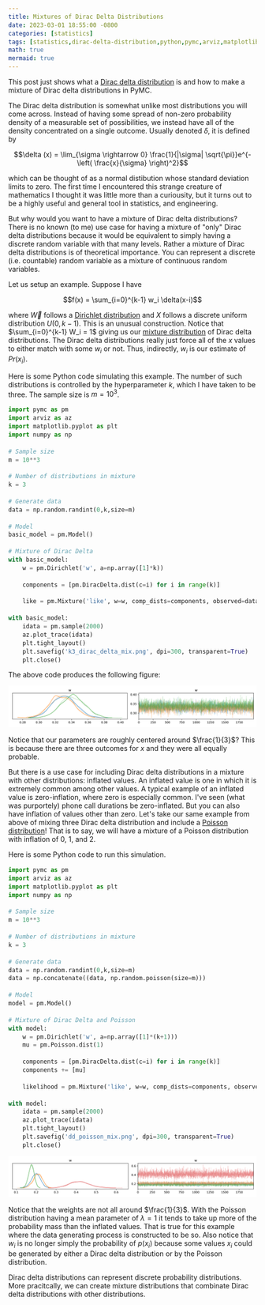 ```yaml
---
title: Mixtures of Dirac Delta Distributions
date: 2023-03-01 18:55:00 -0800
categories: [statistics]
tags: [statistics,dirac-delta-distribution,python,pymc,arviz,matplotlib,numpy,mixture-distribution,poisson-distribution]
math: true
mermaid: true
---
```


This post just shows what a [Dirac delta distribution](https://en.wikipedia.org/wiki/Dirac_delta_function) is and how to make a mixture of Dirac delta distributions in PyMC.

The Dirac delta distribution is somewhat unlike most distributions you will come across. Instead of having some spread of non-zero probability density of a measurable set of possibilities, we instead have all of the density concentrated on a single outcome. Usually denoted $\delta$, it is defined by

$$\delta (x) = \lim_{\sigma \rightarrow 0} \frac{1}{|\sigma| \sqrt{\pi}}e^{-\left( \frac{x}{\sigma} \right)^2}$$

which can be thought of as a normal distibution whose standard deviation limits to zero. The first time I encountered this strange creature of mathematics I thought it was little more than a curiousity, but it turns out to be a highly useful and general tool in statistics, and engineering.

But why would you want to have a mixture of Dirac delta distributions? There is no known (to me) use case for having a mixture of "only" Dirac delta distributions because it would be equivalent to simply having a discrete random variable with that many levels. Rather a mixture of Dirac delta distributions is of theoretical importance. You can represent a discrete (i.e. countable) random variable as a mixture of continuous random variables.


Let us setup an example. Suppose I have

$$f(x) = \sum_{i=0}^{k-1} w_i \delta(x-i)$$

where $\vec W$ follows a [Dirichlet distribution](https://en.wikipedia.org/wiki/Dirichlet_distribution) and $X$ follows a discrete uniform distribution $U(0,k-1)$. This is an unusual construction. Notice that $\sum_{i=0}^{k-1} W_i = 1$ giving us our [mixture distribution](https://en.wikipedia.org/wiki/Mixture_distribution) of Dirac delta distributions. The Dirac delta distributions really just force all of the $x$ values to either match with some $w_i$ or not. Thus, indirectly, $w_i$ is our estimate of $Pr(x_i)$.

Here is some Python code simulating this example. The number of such distributions is controlled by the hyperparameter $k$, which I have taken to be three. The sample size is $m=10^3$.

```python
import pymc as pm
import arviz as az
import matplotlib.pyplot as plt
import numpy as np

# Sample size
m = 10**3

# Number of distributions in mixture
k = 3

# Generate data
data = np.random.randint(0,k,size=m)

# Model
basic_model = pm.Model()

# Mixture of Dirac Delta
with basic_model:
    w = pm.Dirichlet('w', a=np.array([1]*k))

    components = [pm.DiracDelta.dist(c=i) for i in range(k)]

    like = pm.Mixture('like', w=w, comp_dists=components, observed=data)
    
with basic_model:
    idata = pm.sample(2000)
    az.plot_trace(idata)
    plt.tight_layout()
    plt.savefig('k3_dirac_delta_mix.png', dpi=300, transparent=True)
    plt.close()
```

The above code produces the following figure:

![](/assets/images/k3_dirac_delta_mix.png)

Notice that our parameters are roughly centered around $\frac{1}{3}$? This is because there are three outcomes for $x$ and they were all equally probable.

But there is a use case for including Dirac delta distributions in a mixture with other distributions: inflated values. An inflated value is one in which it is extremely common among other values. A typical example of an inflated value is zero-inflation, where zero is especially common. I've seen (what was purportely) phone call durations be zero-inflated. But you can also have inflation of values other than zero. Let's take our same example from above of mixing three Dirac delta distribution and include a [Poisson distribution](https://en.wikipedia.org/wiki/Poisson_distribution)! That is to say, we will have a mixture of a Poisson distribution with inflation of 0, 1, and 2.

Here is some Python code to run this simulation.

```python
import pymc as pm
import arviz as az
import matplotlib.pyplot as plt
import numpy as np

# Sample size
m = 10**3

# Number of distributions in mixture
k = 3

# Generate data
data = np.random.randint(0,k,size=m)
data = np.concatenate((data, np.random.poisson(size=m)))

# Model
model = pm.Model()

# Mixture of Dirac Delta and Poisson
with model:
    w = pm.Dirichlet('w', a=np.array([1]*(k+1)))
    mu = pm.Poisson.dist(1)

    components = [pm.DiracDelta.dist(c=i) for i in range(k)]
    components += [mu]

    likelihood = pm.Mixture('like', w=w, comp_dists=components, observed=data)
    
with model:
    idata = pm.sample(2000)
    az.plot_trace(idata)
    plt.tight_layout()
    plt.savefig('dd_poisson_mix.png', dpi=300, transparent=True)
    plt.close()
```

![](/assets/images/dd_poisson_mix.png)

Notice that the weights are not all around $\frac{1}{3}$. With the Poisson distribution having a mean parameter of $\lambda = 1$ it tends to take up more of the probability mass than the inflated values. That is true for this example where the data generating process is constructed to be so. Also notice that $w_i$ is no longer simply the probability of $p(x_i)$ because some values $x_i$ could be generated by either a Dirac delta distribution or by the Poisson distribution.

Dirac delta distributions can represent discrete probability distributions. More pracitcally, we can create mixture distributions that combinate Dirac delta distributions with other distributions.
